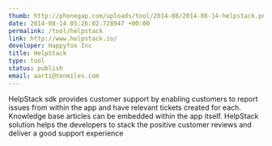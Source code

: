 ```yaml
--- 
thumb: http://phonegap.com/uploads/tool/2014-08/2014-08-14-helpstack.png
date: 2014-08-14 05:26:02.728947 +00:00
permalink: /tool/helpstack
link: http://www.helpstack.io/
developer: Happyfox Inc
title: HelpStack
type: tool
status: publish
email: aarti@tenmiles.com
---
```


HelpStack sdk provides customer support by enabling customers to report issues from within the app and have relevant tickets created for each. Knowledge base articles can be embedded within the app itself. HelpStack solution helps the developers to stack the positive customer reviews and deliver a good support experience
